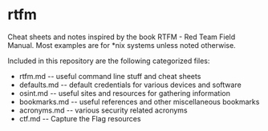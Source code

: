 # rtfm

Cheat sheets and notes inspired by the book RTFM - Red Team Field
Manual. Most examples are for *nix systems unless noted otherwise.

Included in this repository are the following categorized files:

- rtfm.md -- useful command line stuff and cheat sheets
- defaults.md -- default credentials for various devices and software
- osint.md -- useful sites and resources for gathering information
- bookmarks.md -- useful references and other miscellaneous bookmarks
- acronyms.md -- various security related acronyms
- ctf.md -- Capture the Flag resources